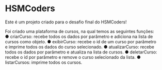 # HSMCoders

Este é um projeto criado para o desafio final do HSMCoders!

Foi criado uma plataforma de cursos, na qual temos as seguintes funções:
● criarCurso: recebe todos os dados por parâmetro e adiciona na lista de cursos
como objeto.
● exibirCurso: recebe o id de um curso por parâmetro e imprime todos os dados
do curso selecionado.
● atualizarCurso: recebe todos os dados por parâmetro e atualiza na lista de
cursos.
● deletarCurso: recebe o id por parâmetro e remove o curso selecionado da lista.
● listarCursos: imprime todos os cursos.
